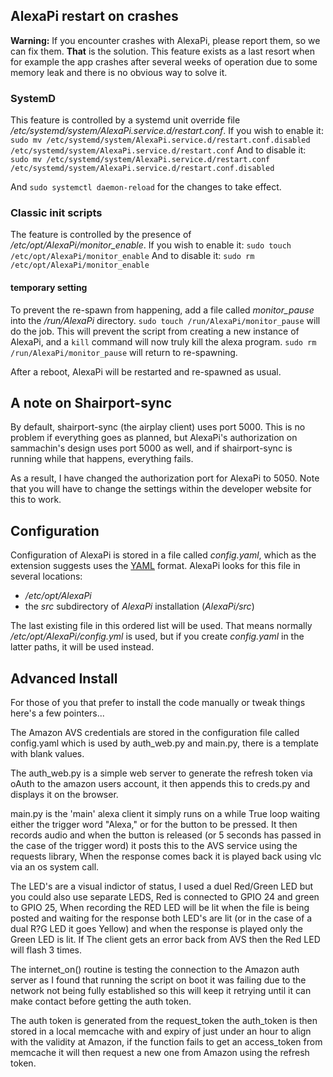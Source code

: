## AlexaPi restart on crashes

**Warning:** If you encounter crashes with AlexaPi, please report them, so we can fix them. **That** is the solution. This feature exists as a last resort when for example the app crashes after several weeks of operation due to some memory leak and there is no obvious way to solve it.

### SystemD

This feature is controlled by a systemd unit override file _/etc/systemd/system/AlexaPi.service.d/restart.conf_.
If you wish to enable it: 
`sudo mv /etc/systemd/system/AlexaPi.service.d/restart.conf.disabled /etc/systemd/system/AlexaPi.service.d/restart.conf`
And to disable it: 
`sudo mv /etc/systemd/system/AlexaPi.service.d/restart.conf /etc/systemd/system/AlexaPi.service.d/restart.conf.disabled`

And `sudo systemctl daemon-reload` for the changes to take effect. 

### Classic init scripts

The feature is controlled by the presence of _/etc/opt/AlexaPi/monitor_enable_.
If you wish to enable it: `sudo touch /etc/opt/AlexaPi/monitor_enable`
And to disable it: `sudo rm /etc/opt/AlexaPi/monitor_enable`

#### temporary setting

To prevent the re-spawn from happening, add a file called _monitor_pause_ into the _/run/AlexaPi_ directory. 
`sudo touch /run/AlexaPi/monitor_pause` will do the job.
This will prevent the script from creating a new instance of AlexaPi, and a `kill` command will now truly kill the alexa program. 
`sudo rm /run/AlexaPi/monitor_pause` will return to re-spawning.

After a reboot, AlexaPi will be restarted and re-spawned as usual.

## A note on Shairport-sync

By default, shairport-sync (the airplay client) uses port 5000.  This is no problem if everything goes as planned, but AlexaPi's authorization on sammachin's design uses port 5000 as well, and if shairport-sync is running while that happens, everything fails.

As a result, I have changed the authorization port for AlexaPi to 5050.  Note that you will have to change the settings within the developer website for this to work.

## Configuration

Configuration of AlexaPi is stored in a file called _config.yaml_, which as the extension suggests uses the [YAML](http://yaml.org/) format. AlexaPi looks for this file in several locations:
- _/etc/opt/AlexaPi_
- the _src_ subdirectory of _AlexaPi_ installation (_AlexaPi/src_)

The last existing file in this ordered list will be used. That means normally _/etc/opt/AlexaPi/config.yml_ is used, but if you create _config.yaml_ in the latter paths, it will be used instead. 

## Advanced Install

For those of you that prefer to install the code manually or tweak things here's a few pointers...

The Amazon AVS credentials are stored in the configuration file called config.yaml which is used by auth_web.py and main.py, there is a template with blank values.

The auth_web.py is a simple web server to generate the refresh token via oAuth to the amazon users account, it then appends this to creds.py and displays it on the browser.

main.py is the 'main' alexa client it simply runs on a while True loop waiting either the trigger word "Alexa," or for the button to be pressed. It then records audio and when the button is released (or 5 seconds has passed in the case of the trigger word) it posts this to the AVS service using the requests library, When the response comes back it is played back using vlc via an os system call. 

The LED's are a visual indictor of status, I used a duel Red/Green LED but you could also use separate LEDS, Red is connected to GPIO 24 and green to GPIO 25, When recording the RED LED will be lit when the file is being posted and waiting for the response both LED's are lit (or in the case of a dual R?G LED it goes Yellow) and when the response is played only the Green LED is lit. If The client gets an error back from AVS then the Red LED will flash 3 times.

The internet_on() routine is testing the connection to the Amazon auth server as I found that running the script on boot it was failing due to the network not being fully established so this will keep it retrying until it can make contact before getting the auth token.

The auth token is generated from the request_token the auth_token is then stored in a local memcache with and expiry of just under an hour to align with the validity at Amazon, if the function fails to get an access_token from memcache it will then request a new one from Amazon using the refresh token.
